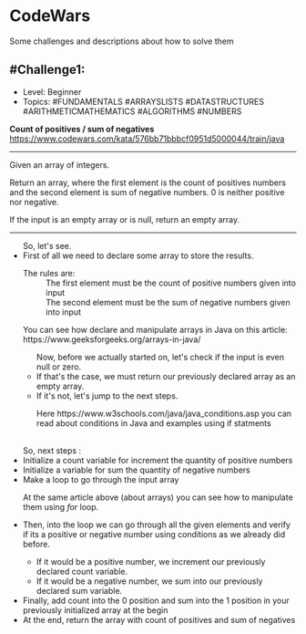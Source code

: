 # CodeWars
Some challenges and descriptions about how to solve them

<h2>#Challenge1:</h2>
<ul>
  <li>Level: Beginner</li>
  <li>Topics: #FUNDAMENTALS #ARRAYSLISTS #DATASTRUCTURES #ARITHMETICMATHEMATICS #ALGORITHMS #NUMBERS</li>
</ul>

<b>Count of positives / sum of negatives</b><br>
https://www.codewars.com/kata/576bb71bbbcf0951d5000044/train/java<hr>

Given an array of integers.

Return an array, where the first element is the count of positives numbers and the second element is sum of negative numbers. 0 is neither positive nor negative.

If the input is an empty array or is null, return an empty array.<hr>

<ul>
  So, let's see. 
  <li>First of all we need to declare some array to store the results.</li>    
  
<dl>
  <dt>The rules are:</dt>
  <dd>The first element must be the count of positive numbers given into input</dd> 
  <dd>The second element must be the sum of negative numbers given into input</dd>
</dl>
  
<p>You can see how declare and manipulate arrays in Java on this article: https://www.geeksforgeeks.org/arrays-in-java/<p>

  <ul>
  Now, before we actually started on, let's check if the input is even null or zero.
    <li> If that's the case, we must return our previously declared array as an empty array.</li>
    <li>If it's not, let's jump to the next steps.</li>
    <p>Here https://www.w3schools.com/java/java_conditions.asp you can read about conditions in Java and examples using if statments</p>
  </ul>
  <br>
  So, next steps :
    <li>Initialize a count variable for increment the quantity of positive numbers</li>
    <li>Initialize a variable for sum the quantity of negative numbers</li>
    <li>Make a loop to go through the input array</li>
      <p>At the same article above (about arrays) you can see how to manipulate them using <i>for</i> loop.</p>
    <li>Then, into the loop we can go through all the given elements and verify if its a positive or negative number using conditions as we already did before.</li>
      <ul>
        <li>If it would be a positive number, we increment our previously declared count variable.</li>
        <li>If it would be a negative number, we sum into our previously declared sum variable.</li>   
      </ul>
    <li>Finally, add count into the 0 position and sum into the 1 position in your previously initialized array at the begin</li>
    <li>At the end, return the array with count of positives and sum of negatives</li>

  
</ul>
